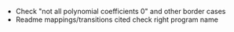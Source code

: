 
- Check "not all polynomial coefficients 0" and other border cases
- Readme mappings/transitions cited check right program name

